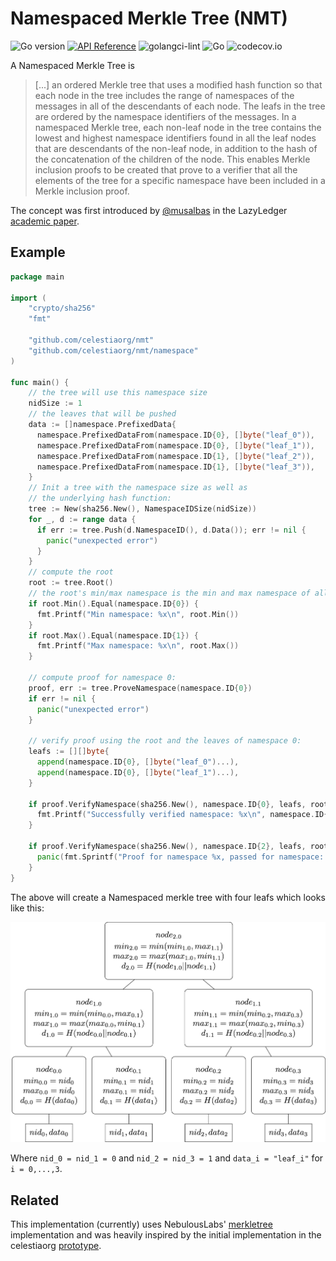 # Namespaced Merkle Tree (NMT)
![Go version](https://img.shields.io/badge/go-1.14-blue.svg)
[![API Reference](https://camo.githubusercontent.com/915b7be44ada53c290eb157634330494ebe3e30a/68747470733a2f2f676f646f632e6f72672f6769746875622e636f6d2f676f6c616e672f6764646f3f7374617475732e737667)](https://pkg.go.dev/github.com/celestiaorg/nmt)
![golangci-lint](https://github.com/celestiaorg/nmt/workflows/golangci-lint/badge.svg?branch=master)
![Go](https://github.com/celestiaorg/nmt/workflows/Go/badge.svg)
![codecov.io](https://codecov.io/github/celestiaorg/nmt/coverage.svg?branch=master)


A Namespaced Merkle Tree is
> [...] an ordered Merkle tree that uses a modified hash function
  so that each node in the tree includes the range of
  namespaces of the messages in all of the descendants
  of each node. The leafs in the tree are ordered by the
  namespace identifiers of the messages.
  In a namespaced Merkle tree, each non-leaf node in
  the tree contains the lowest and highest namespace
  identifiers found in all the leaf nodes that are descendants of the non-leaf node, in addition to the hash of
  the concatenation of the children of the node. This
  enables Merkle inclusion proofs to be created that prove to a verifier that all the elements of the tree for
  a specific namespace have been included in a Merkle
  inclusion proof.

The concept was first introduced by [@musalbas] in the LazyLedger [academic paper].

## Example
```go
package main

import (
    "crypto/sha256"
    "fmt"

    "github.com/celestiaorg/nmt"
    "github.com/celestiaorg/nmt/namespace"
)

func main() {
    // the tree will use this namespace size
    nidSize := 1
    // the leaves that will be pushed
    data := []namespace.PrefixedData{
      namespace.PrefixedDataFrom(namespace.ID{0}, []byte("leaf_0")),
      namespace.PrefixedDataFrom(namespace.ID{0}, []byte("leaf_1")),
      namespace.PrefixedDataFrom(namespace.ID{1}, []byte("leaf_2")),
      namespace.PrefixedDataFrom(namespace.ID{1}, []byte("leaf_3")),
    }
    // Init a tree with the namespace size as well as
    // the underlying hash function:
    tree := New(sha256.New(), NamespaceIDSize(nidSize))
    for _, d := range data {
      if err := tree.Push(d.NamespaceID(), d.Data()); err != nil {
        panic("unexpected error")
      }
    }
    // compute the root
    root := tree.Root()
    // the root's min/max namespace is the min and max namespace of all leaves:
    if root.Min().Equal(namespace.ID{0}) {
      fmt.Printf("Min namespace: %x\n", root.Min())
    }
    if root.Max().Equal(namespace.ID{1}) {
      fmt.Printf("Max namespace: %x\n", root.Max())
    }
  
    // compute proof for namespace 0:
    proof, err := tree.ProveNamespace(namespace.ID{0})
    if err != nil {
      panic("unexpected error")
    }
  
    // verify proof using the root and the leaves of namespace 0:
    leafs := [][]byte{
      append(namespace.ID{0}, []byte("leaf_0")...),
      append(namespace.ID{0}, []byte("leaf_1")...),
    }
  
    if proof.VerifyNamespace(sha256.New(), namespace.ID{0}, leafs, root) {
      fmt.Printf("Successfully verified namespace: %x\n", namespace.ID{0})
    }
  
    if proof.VerifyNamespace(sha256.New(), namespace.ID{2}, leafs, root) {
      panic(fmt.Sprintf("Proof for namespace %x, passed for namespace: %x\n", namespace.ID{0}, namespace.ID{2}))
    }
}
```
The above will create a Namespaced merkle tree with four leafs which looks like this:

![example](imgs/example_4-leaves.png)
 
Where `nid_0 = nid_1 = 0` and `nid_2 = nid_3 = 1` and `data_i = "leaf_i"` for `i = 0,...,3`.  
## Related

This implementation (currently) uses NebulousLabs' [merkletree][NebulousLabs'] implementation
and was heavily inspired by the initial implementation in the celestiaorg [prototype].


<!--- TODO references --->
[academic paper]: https://arxiv.org/abs/1905.09274
[@musalbas]: https://github.com/musalbas

[prototype]: https://github.com/celestiaorg/lazyledger-prototype
[NebulousLabs']: https://gitlab.com/NebulousLabs/merkletree
[trillian]: https://github.com/google/trillian
[`LogHasher`]: https://github.com/google/trillian/blob/7502e99bb92ecf0ec8add958889c751f2cfc7f59/merkle/hashers/tree_hasher.go#L23-L34
 

